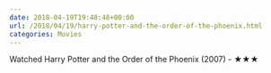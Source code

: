 ```yaml
---
date: 2018-04-19T19:48:48+00:00
url: /2018/04/19/harry-potter-and-the-order-of-the-phoenix.html
categories: Movies
---
```

Watched Harry Potter and the Order of the Phoenix (2007) - ★★★





